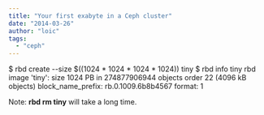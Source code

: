 ```yaml
---
title: "Your first exabyte in a Ceph cluster"
date: "2014-03-26"
author: "loic"
tags: 
  - "ceph"
---
```


$ rbd create --size $((1024 \* 1024 \* 1024 \* 1024)) tiny
$ rbd info tiny
rbd image 'tiny':
	size 1024 PB in 274877906944 objects
	order 22 (4096 kB objects)
	block\_name\_prefix: rb.0.1009.6b8b4567
	format: 1

Note: **rbd rm tiny** will take a long time.
